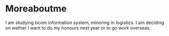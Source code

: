 # Moreaboutme
I am studying bcom information system, minoring in logistics. I am deciding on wether I want to do my honours next year or to  go work overseas.
